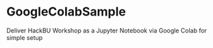 # GoogleColabSample
Deliver HackBU Workshop as a Jupyter Notebook via Google Colab for simple setup
